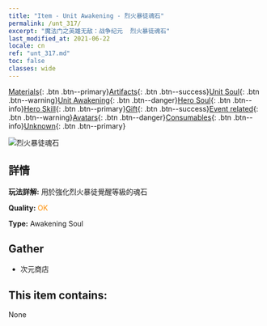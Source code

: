 ```yaml
---
title: "Item - Unit Awakening - 烈火暴徒魂石"
permalink: /unt_317/
excerpt: "魔法门之英雄无敌：战争纪元  烈火暴徒魂石"
last_modified_at: 2021-06-22
locale: cn
ref: "unt_317.md"
toc: false
classes: wide
---
```

 [Materials](/ItemsCN/){: .btn .btn--primary}[Artifacts](/ItemsCN/Artifacts/){: .btn .btn--success}[Unit Soul](/ItemsCN/UnitSoul/){: .btn .btn--warning}[Unit Awakening](/ItemsCN/UnitAwakening/){: .btn .btn--danger}[Hero Soul](/ItemsCN/HeroSoul/){: .btn .btn--info}[Hero Skill](/ItemsCN/HeroSkill/){: .btn .btn--primary}[Gift](/ItemsCN/Gift/){: .btn .btn--success}[Event related](/ItemsCN/Events/){: .btn .btn--warning}[Avatars](/ItemsCN/Avatars/){: .btn .btn--danger}[Consumables](/ItemsCN/Consumables/){: .btn .btn--info}[Unknown](/ItemsCN/Unknown/){: .btn .btn--primary}

 ![烈火暴徒魂石](/images/u/tia_liehuojingling.jpg)

## 詳情
 **玩法詳解:** 用於強化烈火暴徒覺醒等級的魂石

 **Quality:** <span style="color: #FF8C00">OK</span>

 **Type:** Awakening Soul

## Gather

*    次元商店 

## This item contains:

  None

